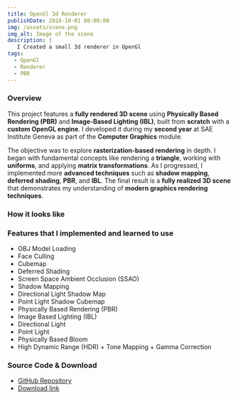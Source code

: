 ```yaml
---
title: OpenGl 3d Renderer
publishDate: 2024-10-01 00:00:00
img: /assets/scene.png
img_alt: Image of the scene
description: |
   I Created a small 3d renderer in OpenGl
tags:
  - OpenGl
  - Renderer
  - PBR
---
```


### Overview

This project features a **fully rendered 3D scene** using **Physically Based Rendering (PBR)** and **Image-Based Lighting (IBL)**, built from **scratch** with a **custom OpenGL engine**. I developed it during my **second year** at SAE Institute Geneva as part of the **Computer Graphics** module.

The objective was to explore **rasterization-based rendering** in depth. I began with fundamental concepts like rendering a **triangle**, working with **uniforms**, and applying **matrix transformations**. As I progressed, I implemented more **advanced techniques** such as **shadow mapping**, **deferred shading**, **PBR**, and **IBL**. The final result is a **fully realized 3D scene** that demonstrates my understanding of **modern graphics rendering techniques**.

### How it looks like



### Features that I implemented and learned to use

- OBJ Model Loading
- Face Culling
- Cubemap
- Deferred Shading
- Screen Space Ambient Occlusion (SSAO)
- Shadow Mapping
- Directional Light Shadow Map
- Point Light Shadow Cubemap
- Physically Based Rendering (PBR)
- Image Based Lighting (IBL)
- Directional Light
- Point Light
- Physically Based Bloom
- High Dynamic Range (HDR) + Tone Mapping + Gamma Correction

### Source Code & Download

- [GitHub Repository](https://github.com/Cochta/OpenGL_3d_Renderer)
- [Download link](https://github.com/Cochta/OpenGL_3d_Renderer/releases/download/Release/release_opengl_scene.zip)
